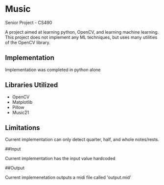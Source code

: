 # Music
Senior Project - CS490


A project aimed at learning python, OpenCV, and learning machine learning. This project does not implement any ML techniques,
but uses many utilities of the OpenCV library. 

## Implementation

Implementation was completed in python alone

## Libraries Utilized

+ OpenCV
+ Matplotlib
+ Pillow
+ Music21

## Limitations

Current implementation can only detect quarter, half, and whole notes/rests. 

##Input

Current implementation has the input value hardcoded

##Output

Current implemenetation outputs a midi file called 'output.mid'
